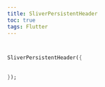 ```yaml
---
title: SliverPersistentHeader
toc: true
tags: Flutter
---
```




```dart


SliverPersistentHeader({
  
  
});

```